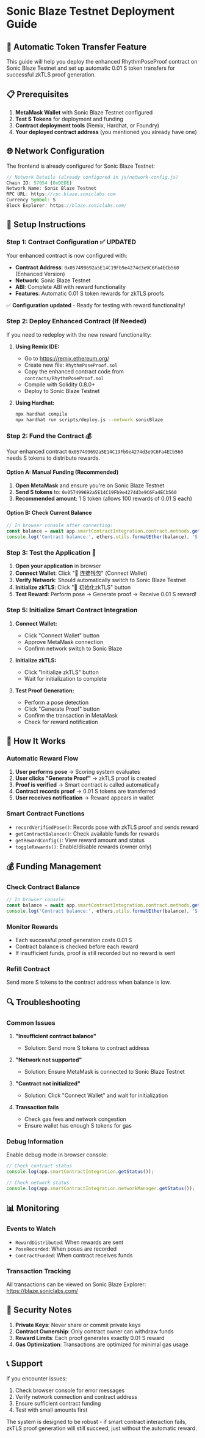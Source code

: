# Sonic Blaze Testnet Deployment Guide

## 🚀 Automatic Token Transfer Feature

This guide will help you deploy the enhanced RhythmPoseProof contract on Sonic Blaze Testnet and set up automatic 0.01 S token transfers for successful zkTLS proof generation.

## 📋 Prerequisites

1. **MetaMask Wallet** with Sonic Blaze Testnet configured
2. **Test S Tokens** for deployment and funding
3. **Contract deployment tools** (Remix, Hardhat, or Foundry)
4. **Your deployed contract address** (you mentioned you already have one)

## 🌐 Network Configuration

The frontend is already configured for Sonic Blaze Testnet:

```javascript
// Network Details (already configured in js/network-config.js)
Chain ID: 57054 (0xDEDE)
Network Name: Sonic Blaze Testnet
RPC URL: https://rpc.blaze.soniclabs.com
Currency Symbol: S
Block Explorer: https://blaze.soniclabs.com/
```

## 🔧 Setup Instructions

### Step 1: Contract Configuration ✅ UPDATED

Your enhanced contract is now configured with:
- **Contract Address**: `0x057499692a5E14C19Fb9e4274d3e9C6Fa4ECb560` (Enhanced Version)
- **Network**: Sonic Blaze Testnet
- **ABI**: Complete ABI with reward functionality
- **Features**: Automatic 0.01 S token rewards for zkTLS proofs

✅ **Configuration updated** - Ready for testing with reward functionality!

### Step 2: Deploy Enhanced Contract (If Needed)

If you need to redeploy with the new reward functionality:

1. **Using Remix IDE:**
   - Go to https://remix.ethereum.org/
   - Create new file: `RhythmPoseProof.sol`
   - Copy the enhanced contract code from `contracts/RhythmPoseProof.sol`
   - Compile with Solidity 0.8.0+
   - Deploy to Sonic Blaze Testnet

2. **Using Hardhat:**
   ```bash
   npx hardhat compile
   npx hardhat run scripts/deploy.js --network sonicBlaze
   ```

### Step 2: Fund the Contract 💰

Your enhanced contract `0x057499692a5E14C19Fb9e4274d3e9C6Fa4ECb560` needs S tokens to distribute rewards.

#### Option A: Manual Funding (Recommended)
1. **Open MetaMask** and ensure you're on Sonic Blaze Testnet
2. **Send S tokens** to: `0x057499692a5E14C19Fb9e4274d3e9C6Fa4ECb560`
3. **Recommended amount**: 1 S token (allows 100 rewards of 0.01 S each)

#### Option B: Check Current Balance
```javascript
// In browser console after connecting:
const balance = await app.smartContractIntegration.contract.methods.getContractBalance().call();
console.log('Contract balance:', ethers.utils.formatEther(balance), 'S');
```

### Step 3: Test the Application 🧪

1. **Open your application** in browser
2. **Connect Wallet**: Click "🔗 连接钱包" (Connect Wallet)
3. **Verify Network**: Should automatically switch to Sonic Blaze Testnet
4. **Initialize zkTLS**: Click "🚀 初始化zkTLS" button
5. **Test Reward**: Perform pose → Generate proof → Receive 0.01 S reward!

### Step 5: Initialize Smart Contract Integration

1. **Connect Wallet:**
   - Click "Connect Wallet" button
   - Approve MetaMask connection
   - Confirm network switch to Sonic Blaze

2. **Initialize zkTLS:**
   - Click "Initialize zkTLS" button
   - Wait for initialization to complete

3. **Test Proof Generation:**
   - Perform a pose detection
   - Click "Generate Proof" button
   - Confirm the transaction in MetaMask
   - Check for reward notification

## 🎯 How It Works

### Automatic Reward Flow

1. **User performs pose** → Scoring system evaluates
2. **User clicks "Generate Proof"** → zkTLS proof is created
3. **Proof is verified** → Smart contract is called automatically
4. **Contract records proof** → 0.01 S tokens are transferred
5. **User receives notification** → Reward appears in wallet

### Smart Contract Functions

- `recordVerifiedPose()`: Records pose with zkTLS proof and sends reward
- `getContractBalance()`: Check available funds for rewards
- `getRewardConfig()`: View reward amount and status
- `toggleRewards()`: Enable/disable rewards (owner only)

## 💰 Funding Management

### Check Contract Balance
```javascript
// In browser console:
const balance = await app.smartContractIntegration.contract.methods.getContractBalance().call();
console.log('Contract balance:', ethers.utils.formatEther(balance), 'S');
```

### Monitor Rewards
- Each successful proof generation costs 0.01 S
- Contract balance is checked before each reward
- If insufficient funds, proof is still recorded but no reward is sent

### Refill Contract
Send more S tokens to the contract address when balance is low.

## 🔍 Troubleshooting

### Common Issues

1. **"Insufficient contract balance"**
   - Solution: Send more S tokens to contract address

2. **"Network not supported"**
   - Solution: Ensure MetaMask is connected to Sonic Blaze Testnet

3. **"Contract not initialized"**
   - Solution: Click "Connect Wallet" and wait for initialization

4. **Transaction fails**
   - Check gas fees and network congestion
   - Ensure wallet has enough S tokens for gas

### Debug Information

Enable debug mode in browser console:
```javascript
// Check contract status
console.log(app.smartContractIntegration.getStatus());

// Check network status
console.log(app.smartContractIntegration.networkManager.getStatus());
```

## 📊 Monitoring

### Events to Watch

- `RewardDistributed`: When rewards are sent
- `PoseRecorded`: When poses are recorded
- `ContractFunded`: When contract receives funds

### Transaction Tracking

All transactions can be viewed on Sonic Blaze Explorer:
https://blaze.soniclabs.com/

## 🔐 Security Notes

1. **Private Keys**: Never share or commit private keys
2. **Contract Ownership**: Only contract owner can withdraw funds
3. **Reward Limits**: Each proof generates exactly 0.01 S reward
4. **Gas Optimization**: Transactions are optimized for minimal gas usage

## 📞 Support

If you encounter issues:

1. Check browser console for error messages
2. Verify network connection and contract address
3. Ensure sufficient contract funding
4. Test with small amounts first

The system is designed to be robust - if smart contract interaction fails, zkTLS proof generation will still succeed, just without the automatic reward.
